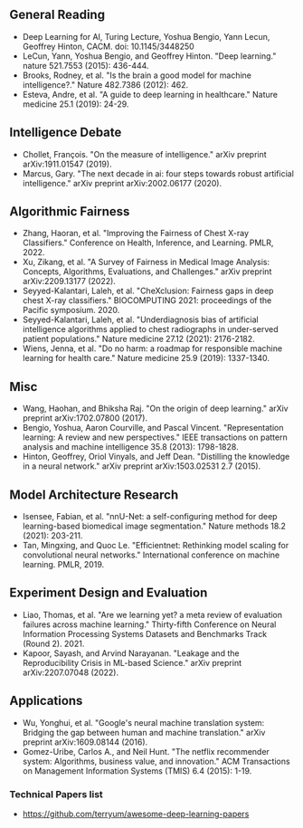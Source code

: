 ## General Reading
-  Deep Learning for AI, Turing Lecture, Yoshua Bengio, Yann Lecun, Geoffrey Hinton, CACM. doi:  10.1145/3448250
-  LeCun, Yann, Yoshua Bengio, and Geoffrey Hinton. "Deep learning." nature 521.7553 (2015): 436-444.
-  Brooks, Rodney, et al. "Is the brain a good model for machine intelligence?." Nature 482.7386 (2012): 462.
-  Esteva, Andre, et al. "A guide to deep learning in healthcare." Nature medicine 25.1 (2019): 24-29.

## Intelligence Debate
- Chollet, François. "On the measure of intelligence." arXiv preprint arXiv:1911.01547 (2019).
- Marcus, Gary. "The next decade in ai: four steps towards robust artificial intelligence." arXiv preprint arXiv:2002.06177 (2020).

## Algorithmic Fairness
- Zhang, Haoran, et al. "Improving the Fairness of Chest X-ray Classifiers." Conference on Health, Inference, and Learning. PMLR, 2022.
- Xu, Zikang, et al. "A Survey of Fairness in Medical Image Analysis: Concepts, Algorithms, Evaluations, and Challenges." arXiv preprint arXiv:2209.13177 (2022).
- Seyyed-Kalantari, Laleh, et al. "CheXclusion: Fairness gaps in deep chest X-ray classifiers." BIOCOMPUTING 2021: proceedings of the Pacific symposium. 2020.
- Seyyed-Kalantari, Laleh, et al. "Underdiagnosis bias of artificial intelligence algorithms applied to chest radiographs in under-served patient populations." Nature medicine 27.12 (2021): 2176-2182.
- Wiens, Jenna, et al. "Do no harm: a roadmap for responsible machine learning for health care." Nature medicine 25.9 (2019): 1337-1340.

## Misc
-  Wang, Haohan, and Bhiksha Raj. "On the origin of deep learning." arXiv preprint arXiv:1702.07800 (2017).
-  Bengio, Yoshua, Aaron Courville, and Pascal Vincent. "Representation learning: A review and new perspectives." IEEE transactions on pattern analysis and machine intelligence 35.8 (2013): 1798-1828.
-  Hinton, Geoffrey, Oriol Vinyals, and Jeff Dean. "Distilling the knowledge in a neural network." arXiv preprint arXiv:1503.02531 2.7 (2015).

## Model Architecture Research
- Isensee, Fabian, et al. "nnU-Net: a self-configuring method for deep learning-based biomedical image segmentation." Nature methods 18.2 (2021): 203-211.
- Tan, Mingxing, and Quoc Le. "Efficientnet: Rethinking model scaling for convolutional neural networks." International conference on machine learning. PMLR, 2019.

## Experiment Design and Evaluation
- Liao, Thomas, et al. "Are we learning yet? a meta review of evaluation failures across machine learning." Thirty-fifth Conference on Neural Information Processing Systems Datasets and Benchmarks Track (Round 2). 2021.
- Kapoor, Sayash, and Arvind Narayanan. "Leakage and the Reproducibility Crisis in ML-based Science." arXiv preprint arXiv:2207.07048 (2022).

## Applications
- Wu, Yonghui, et al. "Google's neural machine translation system: Bridging the gap between human and machine translation." arXiv preprint arXiv:1609.08144 (2016).
- Gomez-Uribe, Carlos A., and Neil Hunt. "The netflix recommender system: Algorithms, business value, and innovation." ACM Transactions on Management Information Systems (TMIS) 6.4 (2015): 1-19.

### Technical Papers list
- https://github.com/terryum/awesome-deep-learning-papers

